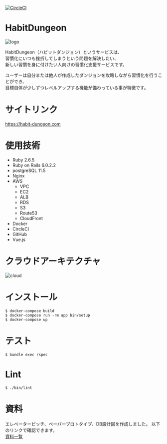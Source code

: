 [![CircleCI](https://circleci.com/gh/bbbbruno/habit-dungeon/tree/master.svg?style=svg)](https://circleci.com/gh/bbbbruno/habit-dungeon/tree/master)

# HabitDungeon

![logo](https://user-images.githubusercontent.com/41530576/78524286-7cfc3480-780e-11ea-94e1-0ed3df1ec0fa.png)

HabitDungeon（ハビットダンジョン）というサービスは、  
習慣化にいつも挫折してしまうという問題を解決したい、  
新しい習慣を身に付けたい人向けの習慣化支援サービスです。

ユーザーは自分または他人が作成したダンジョンを攻略しながら習慣化を行うことができ、  
目標自体が少しずつレベルアップする機能が備わっている事が特徴です。

# サイトリンク

https://habit-dungeon.com

# 使用技術

- Ruby 2.6.5
- Ruby on Rails 6.0.2.2
- postgreSQL 11.5
- Nginx
- AWS
  - VPC
  - EC2
  - ALB
  - RDS
  - S3
  - Route53
  - CloudFront
- Docker
- CircleCI
- GitHub
- Vue.js

# クラウドアーキテクチャ

![cloud](https://user-images.githubusercontent.com/41530576/78524121-019a8300-780e-11ea-8f84-734ad70dfaf5.png)

# インストール

```
$ docker-compose build
$ docker-compose run -rm app bin/setup
$ docker-compose up
```

# テスト

```
$ bundle exec rspec
```

# Lint

```
$ ./bin/lint
```

# 資料

エレベーターピッチ、ペーパープロトタイプ、DB設計図を作成しました。
以下のリンクで確認できます。  
[資料一覧](https://github.com/bbbbruno/habit-dungeon/wiki/%E4%BC%81%E7%94%BB%E8%B3%87%E6%96%99)
